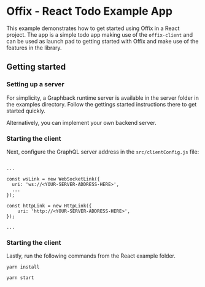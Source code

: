 # Offix - React Todo Example App

This example demonstrates how to get started using Offix in a React project. The app is a simple
todo app making use of the `offix-client` and can be used as launch pad to getting started
with Offix and make use of the features in the library.

## Getting started

### Setting up a server

For simplicity, a Graphback runtime server is available in the server folder in the examples directory. Follow the gettings started instructions there to get started quickly.

Alternatively, you can implement your own backend server.

### Starting the client

Next, configure the GraphQL server address in the `src/clientConfig.js` file:

```

...

const wsLink = new WebSocketLink({
  uri: 'ws://<YOUR-SERVER-ADDRESS-HERE>',
  ...
});

const httpLink = new HttpLink({
    uri: 'http://<YOUR-SERVER-ADDRESS-HERE>', 
});

...

```

### Starting the client

Lastly, run the following commands from the React example folder.

```
yarn install
```

```
yarn start
```